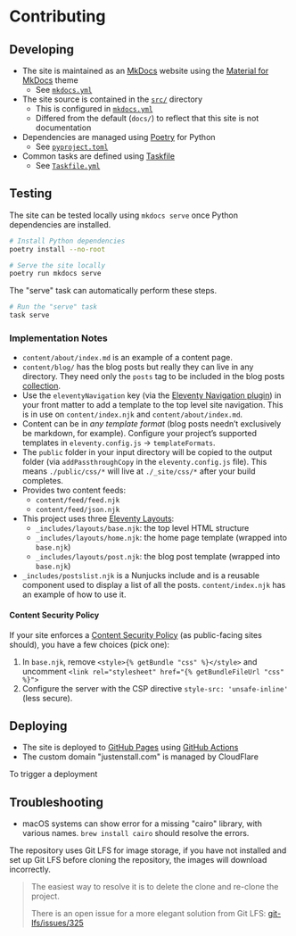 # Contributing

## Developing

- The site is maintained as an [MkDocs] website using the [Material for MkDocs] theme
  - See [`mkdocs.yml`](./mkdocs.yml)
- The site source is contained in the [`src/`](./src/) directory
  - This is configured in [`mkdocs.yml`](./mkdocs.yml)
  - Differed from the default (`docs/`) to reflect that this site is not documentation
- Dependencies are managed using [Poetry] for Python
  - See [`pyproject.toml`](./pyproject.toml)
- Common tasks are defined using [Taskfile](https://taskfile.dev/)
  - See [`Taskfile.yml`](./Taskfile.yml)

## Testing

The site can be tested locally using `mkdocs serve` once Python dependencies are installed.

```sh
# Install Python dependencies
poetry install --no-root

# Serve the site locally
poetry run mkdocs serve
```

The "serve" task can automatically perform these steps.

```sh
# Run the "serve" task
task serve
```

### Implementation Notes

- `content/about/index.md` is an example of a content page.
- `content/blog/` has the blog posts but really they can live in any directory. They need only the `posts` tag to be included in the blog posts [collection](https://www.11ty.dev/docs/collections/).
- Use the `eleventyNavigation` key (via the [Eleventy Navigation plugin](https://www.11ty.dev/docs/plugins/navigation/)) in your front matter to add a template to the top level site navigation. This is in use on `content/index.njk` and `content/about/index.md`.
- Content can be in _any template format_ (blog posts needn’t exclusively be markdown, for example). Configure your project’s supported templates in `eleventy.config.js` -> `templateFormats`.
- The `public` folder in your input directory will be copied to the output folder (via `addPassthroughCopy` in the `eleventy.config.js` file). This means `./public/css/*` will live at `./_site/css/*` after your build completes.
- Provides two content feeds:
  - `content/feed/feed.njk`
  - `content/feed/json.njk`
- This project uses three [Eleventy Layouts](https://www.11ty.dev/docs/layouts/):
  - `_includes/layouts/base.njk`: the top level HTML structure
  - `_includes/layouts/home.njk`: the home page template (wrapped into `base.njk`)
  - `_includes/layouts/post.njk`: the blog post template (wrapped into `base.njk`)
- `_includes/postslist.njk` is a Nunjucks include and is a reusable component used to display a list of all the posts. `content/index.njk` has an example of how to use it.

#### Content Security Policy

If your site enforces a [Content Security Policy](https://developer.mozilla.org/en-US/docs/Web/HTTP/CSP) (as public-facing sites should), you have a few choices (pick one):

1. In `base.njk`, remove `<style>{% getBundle "css" %}</style>` and uncomment `<link rel="stylesheet" href="{% getBundleFileUrl "css" %}">`
2. Configure the server with the CSP directive `style-src: 'unsafe-inline'` (less secure).

## Deploying

<!-- The site is deployed to a CloudFlare-managed domain using [CloudFlare Pages](https://developers.cloudflare.com/pages/). The guide [Deploy an MkDocs site to CloudFlare Pages](https://developers.cloudflare.com/pages/framework-guides/deploy-an-mkdocs-site/) was useful for setting this deployment up. -->

- The site is deployed to [GitHub Pages] using [GitHub Actions]
- The custom domain "justenstall.com" is managed by CloudFlare

To trigger a deployment

[MkDocs]: <https://www.mkdocs.org/> "MkDocs"
[Material for MkDocs]: <https://squidfunk.github.io/mkdocs-material/> "Material for MkDocs"
[Poetry]: <https://python-poetry.org/> "Poetry"
[GitHub Pages]: <https://docs.github.com/en/pages> "GitHub Pages"
[GitHub Actions]: <https://docs.github.com/en/actions> "GitHub Actions"

## Troubleshooting

- macOS systems can show error for a missing "cairo" library, with various names. `brew install cairo` should resolve the errors.

The repository uses Git LFS for image storage, if you have not installed and set up Git LFS before cloning the repository, the images will download incorrectly.

> The easiest way to resolve it is to delete the clone and re-clone the project.
>
> There is an open issue for a more elegant solution from Git LFS: [git-lfs/issues/325](https://github.com/git-lfs/git-lfs/issues/325)
